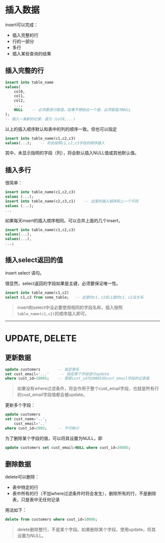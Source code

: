 # 插入数据

insert可以完成：
- 插入完整的行
- 行的一部分
- 多行
- 插入某些查询的结果

## 插入完整的行

```sql
insert into table_name
values(
    col0,  
    col1,
    col2,
    ...,
    NULL    -- 必须要进行赋值，如果不想给出一个值，必须赋值为NULL
);
-- 插入一条新的记录，值为（col0,...)
```
以上的插入顺序默认和表中的列的顺序一致。但也可以指定
```sql
insert into table_name(c1,c2,c3)
values(...);    -- 将会按照c1,c2,c3字段的顺序插入
```
其中，未显示指明的字段（列），将会默认插入NULL值或其他默认值。

## 插入多行

很简单：
```sql
insert into table_name(c1,c2,c3)
values (...);
insert into table_name(c2,c3,c1)    -- 这里的插入顺序和上一个不同
values (...);
...
```
如果每天insert的插入顺序相同，可以合并上面的几个insert，
```sql
insert into table_name(c1,c2,c3)
values(...),
values(...),
...;
```

## 插入select返回的值

insert select 语句。

很显然，select返回的字段如果是主键，必须要保证唯一性。

```sql
insert into table_name(c1,c2)
select c1,c2 from some_table;   -- 这里的c1，c2和上面的c1，c2没关系
```

> insert和select中没必要使用相同的字段名称，插入按照`table_name(c1,c2)`的顺序插入即可。

---

# UPDATE, DELETE

## 更新数据

```sql
update customers        -- 指定表名
set cust_email='...'     -- 指定某个字段进行update
where cust_id=10005;    -- 更新cust_id为10005的cust_email字段的记录值
```

> 如果没有where过滤条件，将会作用于整个cust_email字段，也就是所有行的cust_email字段值都会被update。

更新多个字段：
```sql
update customers
set cust_name='..',
    cust_email='..'
where cust_id=2005;     -- 不可缺少
```

为了删除某个字段的值，可以将其设置为NULL，即
```sql
update customers set cust_email=NULL where cust_id=20005;
```

## 删除数据

delete可以删除：
- 表中特定的行
- 表中所有的行（不加where过滤条件时将会发生），删除所有的行，不是删除表，只是表中无任何记录

用法如下：
```sql
delete from customers where cust_id=10006;
```
> delete删除整行，不是某个字段。如果删除某个字段，使用update，将其设置为NULL。








